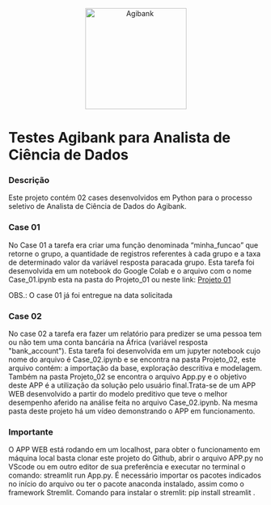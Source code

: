 <div>
<p align="center">
  <a href="https://www.linkedin.com/in/anderson-garcia-36644845/" target="_blank" >
    <img alt="Agibank" src="https://logospng.org/download/agibank/logo-agibank-256.png" width="200" />
  </a>
</p>
</div>
  <h1>
    Testes Agibank para Analista de Ciência de Dados
  </h1>
</div>
<div>
  <h3>Descrição</h3>
  <p>
    Este projeto contém 02 cases desenvolvidos em Python para o processo seletivo de Analista de Ciência de Dados do Agibank.
  </p>
</div>
<div>
  <h3>Case 01</h3>
  <p>
    No Case 01 a tarefa era criar uma função denominada “minha_funcao” que retorne o grupo, a quantidade
de registros referentes à cada grupo e a taxa de determinado valor da variável resposta paracada grupo. 
    Esta tarefa foi desenvolvida em um notebook do Google Colab e o arquivo com o nome Case_01.ipynb esta na pasta do Projeto_01 ou 
    neste link: <a href=https://colab.research.google.com/drive/1hfyPjRr0BlvlF2838Qg7uHJMMaUKJXQZ?usp=sharing target="_blank" >Projeto 01</a>
  </p>
  <p>OBS.: O case 01 já foi entregue na data solicitada</p>
  <h3>Case 02</h3>
  <p>
    No case 02 a tarefa era fazer um relatório para predizer se uma pessoa tem ou não tem
uma conta bancária na África (variável resposta "bank_account").
    Esta tarefa foi desenvolvida em um jupyter notebook cujo nome do arquivo é Case_02.ipynb e se encontra na pasta Projeto_02, este arquivo contém: a importação da base, exploração descritiva e modelagem.
    Também na pasta Projeto_02 se encontra o arquivo App.py e o objetivo deste APP é a utilização da solução pelo usuário final.Trata-se de um APP WEB desenvolvido a partir do modelo preditivo que teve o melhor desempenho aferido na análise feita no arquivo Case_02.ipynb. Na mesma pasta deste projeto há um vídeo demonstrando o APP em funcionamento.
  </p>
  <h3>Importante</h3>
  <p>
    O APP WEB está rodando em um localhost, para obter o funcionamento em máquina local basta clonar este projeto do Github, abrir o arquivo APP.py no VScode ou em outro editor de sua preferência e executar no terminal o comando: streamlit run App.py. É necessário importar os pacotes indicados no início do arquivo ou ter o pacote anaconda instalado, assim como o framework Stremlit. Comando para instalar o stremlit: pip install streamlit .
  </p>
</div>
